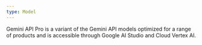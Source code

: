 ```yaml
---
type: Model
---
```


Gemini API Pro is a variant of the Gemini API models optimized for a range of products and is accessible through Google AI Studio and Cloud Vertex AI.